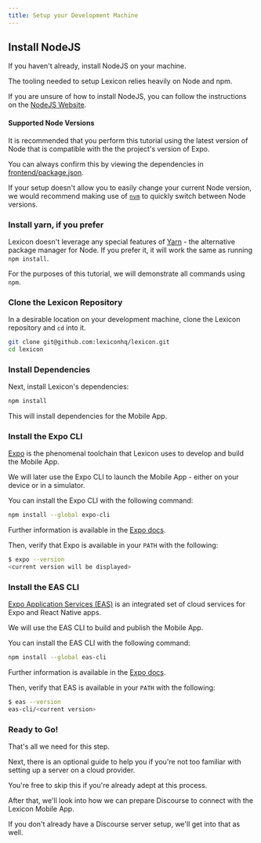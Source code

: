 ```yaml
---
title: Setup your Development Machine
---
```


## Install NodeJS

If you haven't already, install NodeJS on your machine.

The tooling needed to setup Lexicon relies heavily on Node and npm.

If you are unsure of how to install NodeJS, you can follow the instructions on the [NodeJS Website](https://nodejs.org/en/download/).

#### Supported Node Versions

It is recommended that you perform this tutorial using the latest version of Node that is compatible with the the project's version of Expo.

You can always confirm this by viewing the dependencies in [frontend/package.json](https://github.com/lexiconhq/lexicon/blob/master/frontend/package.json).

If your setup doesn't allow you to easily change your current Node version, we would recommend making use of [`nvm`](https://github.com/nvm-sh/nvm) to quickly switch between Node versions.

### Install yarn, if you prefer

Lexicon doesn't leverage any special features of [Yarn](https://yarnpkg.com/) - the alternative package manager for Node. If you prefer it, it will work the same as running `npm install`.

For the purposes of this tutorial, we will demonstrate all commands using `npm`.

### Clone the Lexicon Repository

In a desirable location on your development machine, clone the Lexicon repository and `cd` into it.

```sh
git clone git@github.com:lexiconhq/lexicon.git
cd lexicon
```

### Install Dependencies

Next, install Lexicon's dependencies:

```sh
npm install
```

This will install dependencies for the Mobile App.

### Install the Expo CLI

[Expo](https://expo.io/) is the phenomenal toolchain that Lexicon uses to develop and build the Mobile App.

We will later use the Expo CLI to launch the Mobile App - either on your device or in a simulator.

You can install the Expo CLI with the following command:

```sh
npm install --global expo-cli
```

Further information is available in the [Expo docs](https://docs.expo.io/).

Then, verify that Expo is available in your `PATH` with the following:

```sh
$ expo --version
<current version will be displayed>
```

### Install the EAS CLI

[Expo Application Services (EAS)](https://expo.dev/eas/) is an integrated set of cloud services for Expo and React Native apps.

We will use the EAS CLI to build and publish the Mobile App.

You can install the EAS CLI with the following command:

```sh
npm install --global eas-cli
```

Further information is available in the [Expo docs](https://docs.expo.dev/eas/).

Then, verify that EAS is available in your `PATH` with the following:

```sh
$ eas --version
eas-cli/<current version>
```

### Ready to Go!

That's all we need for this step.

Next, there is an optional guide to help you if you're not too familiar with setting up a server on a cloud provider.

You're free to skip this if you're already adept at this process.

After that, we'll look into how we can prepare Discourse to connect with the Lexicon Mobile App.

If you don't already have a Discourse server setup, we'll get into that as well.
